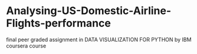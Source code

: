# Analysing-US-Domestic-Airline-Flights-performance
final peer graded assignment in DATA VISUALIZATION FOR PYTHON by IBM coursera course
